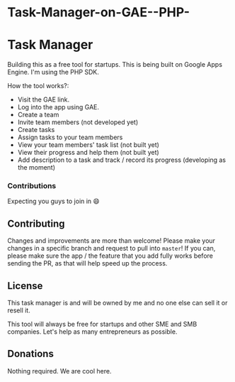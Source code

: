 Task-Manager-on-GAE--PHP-
=========================
# Task Manager

Building this as a free tool for startups. This is being built on Google Apps Engine. I'm using the PHP SDK.

How the tool works?:

 - Visit the GAE link.
 - Log into the app using GAE.
 - Create a team
 - Invite team members (not developed yet)
 - Create tasks
 - Assign tasks to your team members
 - View your team members' task list (not built yet)
 - View their progress and help them  (not built yet)
 - Add description to a task and track / record its progress (developing as the moment)

### Contributions

Expecting you guys to join in :smile:


## Contributing
Changes and improvements are more than welcome! Please make your changes in a specific branch and request to pull into `master`! If you can, please make sure the app / the feature that you add fully works before sending the PR, as that will help speed up the process.


## License
This task manager is and will be owned by me and no one else can sell it or resell it. 

This tool will always be free for startups and other SME and SMB companies. Let's help as many entrepreneurs as possible. 

## Donations
Nothing required. We are cool here.
